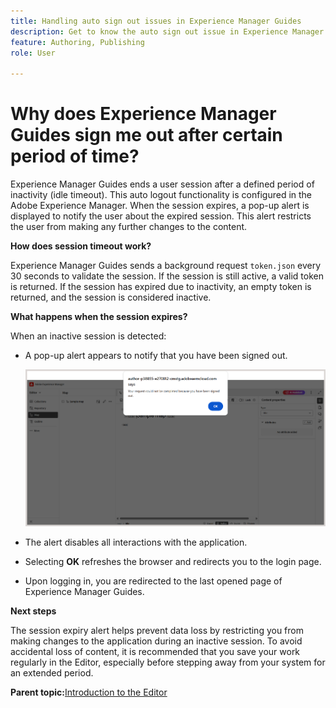 ```yaml
---
title: Handling auto sign out issues in Experience Manager Guides 
description: Get to know the auto sign out issue in Experience Manager Guides and its resolution. 
feature: Authoring, Publishing
role: User

---
```

# Why does Experience Manager Guides sign me out after certain period of time? 

Experience Manager Guides ends a user session after a defined period of inactivity (idle timeout). This auto logout functionality is configured in the Adobe Experience Manager. When the session expires, a pop-up alert is displayed to notify the user about the expired session. This alert restricts the user from making any further changes to the content. 

**How does session timeout work?**

Experience Manager Guides sends a background request `token.json` every 30 seconds to validate the session. If the session is still active, a valid token is returned. If the session has expired due to inactivity, an empty token is returned, and the session is considered inactive.

**What happens when the session expires?**

When an inactive session is detected:

- A pop-up alert appears to notify that you have been signed out. 

    ![](images/sign-out-prompt.png)

- The alert disables all interactions with the application.

- Selecting **OK** refreshes the browser and redirects you to the login page.
- Upon logging in, you are redirected to the last opened page of Experience Manager Guides.

**Next steps**

The session expiry alert helps prevent data loss by restricting you from making changes to the application during an inactive session. To avoid accidental loss of content, it is recommended that you save your work regularly in the Editor, especially before stepping away from your system for an extended period.




**Parent topic:**[Introduction to the Editor](web-editor.md)
